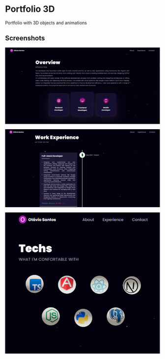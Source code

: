 # Portfolio 3D
Portfolio with 3D objects and animations

## Screenshots

![Screenshot of the overview section](./src/assets/screenshots/1.png "Screenshot 1")

![Screenshot of the experience section](./src/assets/screenshots/2.png "Screenshot 2")

![Screenshot of the techs section](./src/assets/screenshots/3.png "Screenshot 3")
